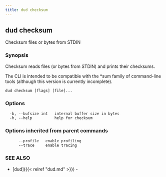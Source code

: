 ```yaml
---
title: dud checksum
---
```

## dud checksum

Checksum files or bytes from STDIN

### Synopsis

Checksum reads files (or bytes from STDIN) and prints their checksums.

The CLI is intended to be compatible with the *sum family of command-line tools
(although this version is currently incomplete).

```
dud checksum [flags] [file]...
```

### Options

```
  -b, --bufsize int   internal buffer size in bytes
  -h, --help          help for checksum
```

### Options inherited from parent commands

```
      --profile   enable profiling
      --trace     enable tracing
```

### SEE ALSO

* [dud]({{< relref "dud.md" >}})	 - 

